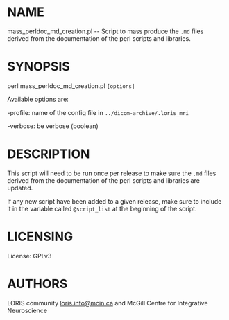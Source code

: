 # NAME

mass\_perldoc\_md\_creation.pl -- Script to mass produce the `.md` files
derived from the documentation of the perl scripts and libraries.

# SYNOPSIS

perl mass\_perldoc\_md\_creation.pl `[options]`

Available options are:

\-profile: name of the config file in `../dicom-archive/.loris_mri`

\-verbose: be verbose (boolean)

# DESCRIPTION

This script will need to be run once per release to make sure the `.md` files
derived from the documentation of the perl scripts and libraries are updated.

If any new script have been added to a given release, make sure to include it
in the variable called `@script_list` at the beginning of the script.

# LICENSING

License: GPLv3

# AUTHORS

LORIS community <loris.info@mcin.ca> and McGill Centre for Integrative
Neuroscience
